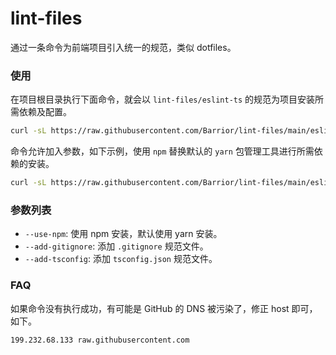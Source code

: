 # lint-files
通过一条命令为前端项目引入统一的规范，类似 dotfiles。

### 使用

在项目根目录执行下面命令，就会以 `lint-files/eslint-ts` 的规范为项目安装所需依赖及配置。

```bash
curl -sL https://raw.githubusercontent.com/Barrior/lint-files/main/eslint-ts/install.sh | bash
```

命令允许加入参数，如下示例，使用 `npm` 替换默认的 `yarn` 包管理工具进行所需依赖的安装。

```bash
curl -sL https://raw.githubusercontent.com/Barrior/lint-files/main/eslint-ts/install.sh | bash -s -- --use-npm
```

### 参数列表

- `--use-npm`: 使用 npm 安装，默认使用 yarn 安装。
- `--add-gitignore`: 添加 `.gitignore` 规范文件。
- `--add-tsconfig`: 添加 `tsconfig.json` 规范文件。

### FAQ

如果命令没有执行成功，有可能是 GitHub 的 DNS 被污染了，修正 host 即可，如下。

```bash
199.232.68.133 raw.githubusercontent.com
```

